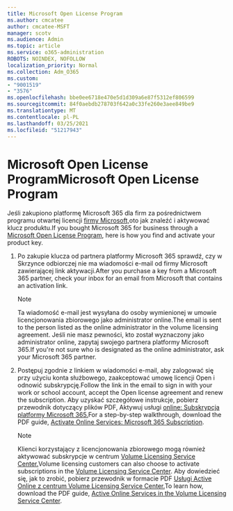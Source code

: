 ```yaml
---
title: Microsoft Open License Program
ms.author: cmcatee
author: cmcatee-MSFT
manager: scotv
ms.audience: Admin
ms.topic: article
ms.service: o365-administration
ROBOTS: NOINDEX, NOFOLLOW
localization_priority: Normal
ms.collection: Adm_O365
ms.custom:
- "9001519"
- "3576"
ms.openlocfilehash: bbe0ee6718e470e5d1d309a6e87f5312ef806599
ms.sourcegitcommit: 84f0aebdb278703f642a0c33fe260e3aee849be9
ms.translationtype: MT
ms.contentlocale: pl-PL
ms.lasthandoff: 03/25/2021
ms.locfileid: "51217943"
---
```

# <a name="microsoft-open-license-program"></a><span data-ttu-id="cf7b9-102">Microsoft Open License Program</span><span class="sxs-lookup"><span data-stu-id="cf7b9-102">Microsoft Open License Program</span></span>

<span data-ttu-id="cf7b9-103">Jeśli zakupiono platformę Microsoft 365 dla firm za pośrednictwem programu otwartej licencji [firmy Microsoft,](https://go.microsoft.com/fwlink/p/?LinkID=613298)oto jak znaleźć i aktywować klucz produktu.</span><span class="sxs-lookup"><span data-stu-id="cf7b9-103">If you bought Microsoft 365 for business through a [Microsoft Open License Program](https://go.microsoft.com/fwlink/p/?LinkID=613298), here is how you find and activate your product key.</span></span>

1. <span data-ttu-id="cf7b9-104">Po zakupie klucza od partnera platformy Microsoft 365 sprawdź, czy w Skrzynce odbiorczej nie ma wiadomości e-mail od firmy Microsoft zawierającej link aktywacji.</span><span class="sxs-lookup"><span data-stu-id="cf7b9-104">After you purchase a key from a Microsoft 365 partner, check your inbox for an email from Microsoft that contains an activation link.</span></span>

    > [!NOTE]
    > <span data-ttu-id="cf7b9-105">Ta wiadomość e-mail jest wysyłana do osoby wymienionej w umowie licencjonowania zbiorowego jako administrator online.</span><span class="sxs-lookup"><span data-stu-id="cf7b9-105">The email is sent to the person listed as the online administrator in the volume licensing agreement.</span></span> <span data-ttu-id="cf7b9-106">Jeśli nie masz pewności, kto został wyznaczony jako administrator online, zapytaj swojego partnera platformy Microsoft 365.</span><span class="sxs-lookup"><span data-stu-id="cf7b9-106">If you're not sure who is designated as the online administrator, ask your Microsoft 365 partner.</span></span>
1. <span data-ttu-id="cf7b9-107">Postępuj zgodnie z linkiem w wiadomości e-mail, aby zalogować się przy użyciu konta służbowego, zaakceptować umowę licencji Open i odnowić subskrypcję.</span><span class="sxs-lookup"><span data-stu-id="cf7b9-107">Follow the link in the email to sign in with your work or school account, accept the Open license agreement and renew the subscription.</span></span> <span data-ttu-id="cf7b9-108">Aby uzyskać szczegółowe instrukcje, pobierz przewodnik dotyczący plików PDF, Aktywuj usługi [online: Subskrypcja platformy Microsoft 365.](https://go.microsoft.com/fwlink/p/?LinkId=618100)</span><span class="sxs-lookup"><span data-stu-id="cf7b9-108">For a step-by-step walkthrough, download the PDF guide, [Activate Online Services: Microsoft 365 Subscription](https://go.microsoft.com/fwlink/p/?LinkId=618100).</span></span>

    > [!NOTE]
    > <span data-ttu-id="cf7b9-109">Klienci korzystający z licencjonowania zbiorowego mogą również aktywować subskrypcje w centrum [Volume Licensing Service Center.](https://go.microsoft.com/fwlink/p/?LinkID=282016)</span><span class="sxs-lookup"><span data-stu-id="cf7b9-109">Volume licensing customers can also choose to activate subscriptions in the [Volume Licensing Service Center](https://go.microsoft.com/fwlink/p/?LinkID=282016).</span></span> <span data-ttu-id="cf7b9-110">Aby dowiedzieć się, jak to zrobić, pobierz przewodnik w formacie PDF [Usługi Active Online z centrum Volume Licensing Service Center.](https://go.microsoft.com/fwlink/p/?LinkId=618096)</span><span class="sxs-lookup"><span data-stu-id="cf7b9-110">To learn how, download the PDF guide, [Active Online Services in the Volume Licensing Service Center](https://go.microsoft.com/fwlink/p/?LinkId=618096).</span></span>
